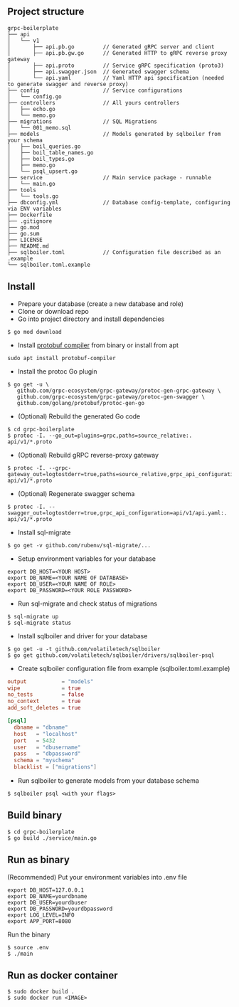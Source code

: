 ## Project structure
```
grpc-boilerplate
├── api
│   └── v1
│       ├── api.pb.go         // Generated gRPC server and client
│       ├── api.pb.gw.go      // Generated HTTP to gRPC reverse proxy gateway
│       ├── api.proto         // Service gRPC specification (proto3)
│       ├── api.swagger.json  // Generated swagger schema
│       └── api.yaml          // Yaml HTTP api specification (needed to generate swagger and reverse proxy)
├── config                    // Service configurations
│   └── config.go
├── controllers               // All yours controllers
│   ├── echo.go
│   └── memo.go
├── migrations                // SQL Migrations
│   └── 001_memo.sql
├── models                    // Models generated by sqlboiler from your schema
│   ├── boil_queries.go
│   ├── boil_table_names.go
│   ├── boil_types.go
│   ├── memo.go
│   └── psql_upsert.go
├── service                   // Main service package - runnable
│   └── main.go
├── tools
│   └── tools.go
├── dbconfig.yml              // Database config-template, configuring via ENV variables
├── Dockerfile
├── .gitignore
├── go.mod
├── go.sum
├── LICENSE
├── README.md
├── sqlboiler.toml            // Configuration file described as an .example
└── sqlboiler.toml.example
```
## Install
* Prepare your database (create a new database and role)
* Clone or download repo
* Go into project directory and install dependencies
```shell script
$ go mod download
```
* Install [protobuf compiler](https://github.com/google/protobuf/blob/master/README.md#protocol-compiler-installation) from binary or install from apt
```shell script
sudo apt install protobuf-compiler
```
* Install the protoc Go plugin
 ```shell script
$ go get -u \
    github.com/grpc-ecosystem/grpc-gateway/protoc-gen-grpc-gateway \
    github.com/grpc-ecosystem/grpc-gateway/protoc-gen-swagger \
    github.com/golang/protobuf/protoc-gen-go
 ```
* (Optional) Rebuild the generated Go code
```shell script
$ cd grpc-boilerplate
$ protoc -I. --go_out=plugins=grpc,paths=source_relative:. api/v1/*.proto
```
* (Optional) Rebuild gRPC reverse-proxy gateway
```shell script
$ protoc -I. --grpc-gateway_out=logtostderr=true,paths=source_relative,grpc_api_configuration=api/v1/api.yaml:. api/v1/*.proto
```
* (Optional) Regenerate swagger schema
```shell script
$ protoc -I. --swagger_out=logtostderr=true,grpc_api_configuration=api/v1/api.yaml:. api/v1/*.proto
```
* Install sql-migrate
```shell script
$ go get -v github.com/rubenv/sql-migrate/...
```
* Setup environment variables for your database
```shell script
export DB_HOST=<YOUR HOST>
export DB_NAME=<YOUR NAME OF DATABASE>
export DB_USER=<YOUR NAME OF ROLE>
export DB_PASSWORD=<YOUR ROLE PASSWORD>
```
* Run sql-migrate and check status of migrations
```shell script
$ sql-migrate up
$ sql-migrate status
```
* Install sqlboiler and driver for your database
```shell script
$ go get -u -t github.com/volatiletech/sqlboiler
$ go get github.com/volatiletech/sqlboiler/drivers/sqlboiler-psql
```
* Create sqlboiler configuration file from example (sqlboiler.toml.example)
```toml
output           = "models"
wipe             = true
no_tests         = false
no_context       = true
add_soft_deletes = true

[psql]
  dbname = "dbname"
  host   = "localhost"
  port   = 5432
  user   = "dbusername"
  pass   = "dbpassword"
  schema = "myschema"
  blacklist = ["migrations"]
```
* Run sqlboiler to generate models from your database schema
```shell script
$ sqlboiler psql <with your flags>
```

## Build binary
```shell script
$ cd grpc-boilerplate
$ go build ./service/main.go
```

## Run as binary
(Recommended) Put your environment variables into .env file
```.env
export DB_HOST=127.0.0.1
export DB_NAME=yourdbname
export DB_USER=yourdbuser
export DB_PASSWORD=yourdbpassword
export LOG_LEVEL=INFO
export APP_PORT=8080
```
Run the binary
```shell script
$ source .env
$ ./main
```

## Run as docker container
```shell script
$ sudo docker build .
$ sudo docker run <IMAGE>
```
